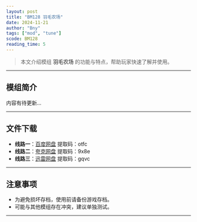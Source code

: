 ```yaml
---
layout: post
title: "BM128 羽毛农场"
date: 2024-11-21
author: "Bny"
tags: ["mod", "tune"]
scode: BM128
reading_time: 5
---
```


> 本文介绍模组 **羽毛农场** 的功能与特点，帮助玩家快速了解并使用。

---

## 模组简介

内容有待更新...

---


## 文件下载
- **线路一**：[百度网盘](https://pan.baidu.com/s/1hrxNVo0e1aafczA6loWEPg?pwd=otfc)  提取码：otfc  
- **线路二**：[夸克网盘](https://pan.quark.cn/s/9cab28c1c023?pwd=9x8e)  提取码：9x8e  
- **线路三**：[迅雷网盘](https://pan.xunlei.com/s/VOCCbf-4R7_eTnbaDSXDWsLCA1?pwd=gqvc)  提取码：gqvc  

---

## 注意事项
- 为避免损坏存档，使用前请备份游戏存档。
- 可能与其他模组存在冲突，建议单独测试。

---

